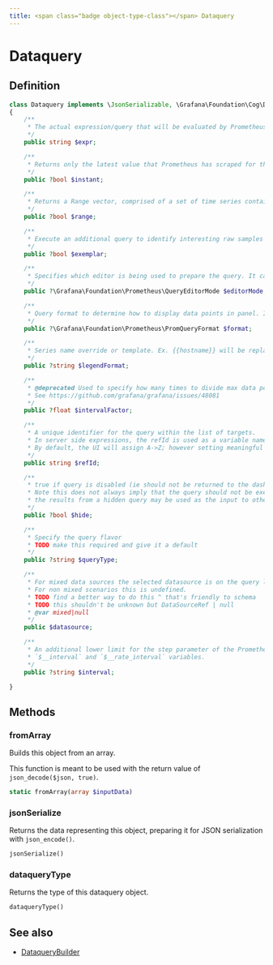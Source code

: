 ```yaml
---
title: <span class="badge object-type-class"></span> Dataquery
---
```

# <span class="badge object-type-class"></span> Dataquery

## Definition

```php
class Dataquery implements \JsonSerializable, \Grafana\Foundation\Cog\Dataquery
{
    /**
     * The actual expression/query that will be evaluated by Prometheus
     */
    public string $expr;

    /**
     * Returns only the latest value that Prometheus has scraped for the requested time series
     */
    public ?bool $instant;

    /**
     * Returns a Range vector, comprised of a set of time series containing a range of data points over time for each time series
     */
    public ?bool $range;

    /**
     * Execute an additional query to identify interesting raw samples relevant for the given expr
     */
    public ?bool $exemplar;

    /**
     * Specifies which editor is being used to prepare the query. It can be "code" or "builder"
     */
    public ?\Grafana\Foundation\Prometheus\QueryEditorMode $editorMode;

    /**
     * Query format to determine how to display data points in panel. It can be "time_series", "table", "heatmap"
     */
    public ?\Grafana\Foundation\Prometheus\PromQueryFormat $format;

    /**
     * Series name override or template. Ex. {{hostname}} will be replaced with label value for hostname
     */
    public ?string $legendFormat;

    /**
     * @deprecated Used to specify how many times to divide max data points by. We use max data points under query options
     * See https://github.com/grafana/grafana/issues/48081
     */
    public ?float $intervalFactor;

    /**
     * A unique identifier for the query within the list of targets.
     * In server side expressions, the refId is used as a variable name to identify results.
     * By default, the UI will assign A->Z; however setting meaningful names may be useful.
     */
    public string $refId;

    /**
     * true if query is disabled (ie should not be returned to the dashboard)
     * Note this does not always imply that the query should not be executed since
     * the results from a hidden query may be used as the input to other queries (SSE etc)
     */
    public ?bool $hide;

    /**
     * Specify the query flavor
     * TODO make this required and give it a default
     */
    public ?string $queryType;

    /**
     * For mixed data sources the selected datasource is on the query level.
     * For non mixed scenarios this is undefined.
     * TODO find a better way to do this ^ that's friendly to schema
     * TODO this shouldn't be unknown but DataSourceRef | null
     * @var mixed|null
     */
    public $datasource;

    /**
     * An additional lower limit for the step parameter of the Prometheus query and for the
     * `$__interval` and `$__rate_interval` variables.
     */
    public ?string $interval;

}
```
## Methods

### <span class="badge object-method"></span> fromArray

Builds this object from an array.

This function is meant to be used with the return value of `json_decode($json, true)`.

```php
static fromArray(array $inputData)
```

### <span class="badge object-method"></span> jsonSerialize

Returns the data representing this object, preparing it for JSON serialization with `json_encode()`.

```php
jsonSerialize()
```

### <span class="badge object-method"></span> dataqueryType

Returns the type of this dataquery object.

```php
dataqueryType()
```

## See also

 * <span class="badge builder"></span> [DataqueryBuilder](./builder-DataqueryBuilder.md)
